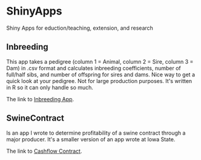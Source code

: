 # ShinyApps

Shiny Apps for eduction/teaching, extension, and research

## Inbreeding

This app takes a pedigree (column 1 = Animal, column 2 = Sire, column 3 = Dam) in .csv format and calculates inbreeding coefficients, number of full/half sibs, and number of offspring for sires and dams. Nice way to get a quick look at your pedigree. Not for large production purposes. It's written in R so it can only handle so much. 

The link to <a href="https://austin-putz.shinyapps.io/Inbreeding/" target="_blank" >Inbreeding App</a>. 

## SwineContract

Is an app I wrote to determine profitability of a swine contract through a major producer. It's a smaller version of an app wrote at Iowa State. 

The link to <a href="https://austin-putz.shinyapps.io/cashflow/" target="_blank" >Cashflow Contract</a>. 

